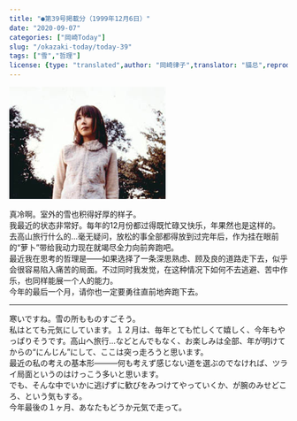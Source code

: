 ```yaml
---
title: "●第39号掲載分（1999年12月6日）"
date: "2020-09-07"
categories: ["岡崎Today"]
slug: "/okazaki-today/today-39"
tags: ["雪","哲理"]
license: {type: "translated",author: "岡崎律子",translator: "貓总",reproduced-url: "http://www.ne.jp/asahi/okazaki/book/today/today39.html",reproduced-website: "岡崎律子Book"}
---
```


[![](./images/mer-ph1.jpg)](./images/mer-ph1.jpg)


真冷啊。室外的雪也积得好厚的样子。  
我最近的状态非常好。每年的12月份都过得既忙碌又快乐，年果然也是这样的。去高山旅行什么的…毫无疑问，放松的事全部都得放到过完年后，作为挂在眼前的“萝卜”带给我动力现在就竭尽全力向前奔跑吧。  
最近我在思考的哲理是——如果选择了一条深思熟虑、顾及良的道路走下去，似乎会很容易陷入痛苦的局面。不过同时我发觉，在这种情况下如何不去逃避、苦中作乐，也同样能展一个人的能力。  
今年的最后一个月，请你也一定要勇往直前地奔跑下去。  

----

寒いですね。雪の所もものすごそう。  
私はとても元気にしています。１２月は、毎年とても忙しくて嬉しく、今年もやっぱりそうです。高山へ旅行…などとんでもなく、お楽しみは全部、年が明けてからの“にんじん”にして、ここは突っ走ろうと思います。  
最近の私の考えの基本形―――何も考えず感じない道を選ぶのでなければ、ツライ局面というのはけっこう多いと思います。  
でも、そんな中でいかに逃げずに歓びをみつけてやっていくか、が腕のみせどころ、という気もする。  
今年最後の１ヶ月、あなたもどうか元気で走って。  
